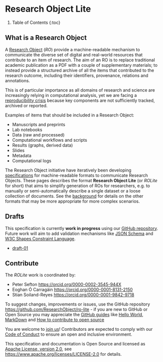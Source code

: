 # Research Object Lite

1. Table of Contents
{:toc}

## What is a Research Object

A [Research Object](http://researchobject.org/) (_RO_) provide a machine-readable mechanism to communicate the diverse set of digital and real-world resources that contribute to an item of research. The aim of an RO is to replace traditional academic publication as a PDF with a couple of supplementary materials; to instead provide a structured archive of all the items that contributed to the research outcome, including their identifiers, provenance, relations and annotations.

This is of particular importance as all domains of research and science are increasingly relying in computational analysis, yet we are facing a [reproducibility crisis](https://doi.org/10.1038/533452a) because key components are not sufficiently tracked, archived or reported. 

Examples of items that should be included in a Research Object:

* Manuscripts and preprints
* Lab notebooks
* Data (raw and processed)
* Computational workflows and scripts
* Results (graphs, derived data)
* Slides
* Metadata
* Computational logs


The Research Object initiative have iteratively been developing
[specifications](http://www.researchobject.org/specifications/) for
machine-readable formats to communicate Research Objects. These pages describes
the format **Research Object Lite** (or _ROLite_ for short) that aims to
simplify generation of ROs for researchers, e.g. to manually or
semi-automatically describe a single dataset or a loose collection of
documents. See the [background](background) for details on the other formats
that may be more appropriate for more complex
scenarios.


## Drafts

This specification is currently **work in progress** using our [GitHub repository](https://github.com/ResearchObject/ro-lite).  Future work will aim to
add validation mechanisms like [JSON Schema](https://json-schema.org/) and [W3C
Shapes Constraint Language](https://www.w3.org/TR/shacl/).

* [draft-01](draft-01/)

## Contribute

The _ROLite_ work is coordinated by:

* Peter Sefton <https://orcid.org/0000-0002-3545-944X>
* Eoghan Ó Carragáin <https://orcid.org/0000-0001-8131-2150>
* Stian Soiland-Reyes <https://orcid.org/0000-0001-9842-9718>


To suggest changes, improvements or issues, use the GitHub repository
<https://github.com/ResearchObject/ro-lite> - if you are new to GitHub or Open
Source you may appreciate the [GitHub guides](https://guides.github.com/) like
[Hello World](https://guides.github.com/activities/hello-world/),
[MarkDown](https://guides.github.com/features/mastering-markdown/) and [How to
contribute to open source](https://opensource.guide/how-to-contribute/)

You are welcome to [join
us](https://github.com/ResearchObject/ro-lite/issues/1)! Contributors are
expected to comply with our [Code of
Conduct](https://github.com/ResearchObject/ro-lite/blob/master/CODE_OF_CONDUCT.md)
to ensure an open and inclusive environment.

This specification and documentation is Open Source and licensed as [Apache License, version 2.0](https://github.com/ResearchObject/ro-lite/blob/master/LICENSE), see <https://www.apache.org/licenses/LICENSE-2.0> for details.
